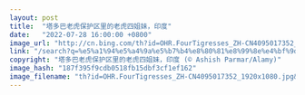 ```yaml
---
layout: post
title:  "塔多巴老虎保护区里的老虎四姐妹，印度"
date:   "2022-07-28 16:00:00 +0800"
image_url: "http://cn.bing.com/th?id=OHR.FourTigresses_ZH-CN4095017352_1920x1080.jpg&rf=LaDigue_1920x1080.jpg&pid=hp"
link: "/search?q=%e5%a1%94%e5%a4%9a%e5%b7%b4%e8%80%81%e8%99%8e%e4%bf%9d%e6%8a%a4%e5%8c%ba&form=hpcapt&mkt=zh-cn"
copyright: "塔多巴老虎保护区里的老虎四姐妹，印度 (© Ashish Parmar/Alamy)"
image_hash: "187f395f9cdb0518fb15dbf3cf1ef162"
image_filename: "th?id=OHR.FourTigresses_ZH-CN4095017352_1920x1080.jpg&rf=LaDigue_1920x1080.jpg&pid=hp"
---
```

